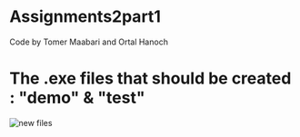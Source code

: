 # Assignments2part1
Code by Tomer Maabari and Ortal Hanoch


# The .exe files that should be created : "demo" & "test"

![new files](https://user-images.githubusercontent.com/44768171/54943865-e6c6da80-4f3a-11e9-9f6c-586e4bf58509.png)
